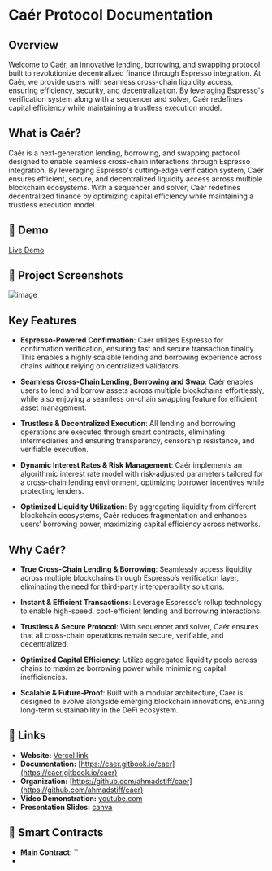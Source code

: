 # Caér Protocol Documentation

## Overview

Welcome to Caér, an innovative lending, borrowing, and swapping protocol built to revolutionize decentralized finance through Espresso integration. At Caér, we provide users with seamless cross-chain liquidity access, ensuring efficiency, security, and decentralization. By leveraging Espresso's verification system along with a sequencer and solver, Caér redefines capital efficiency while maintaining a trustless execution model.

## What is Caér?

Caér is a next-generation lending, borrowing, and swapping protocol designed to enable seamless cross-chain interactions through Espresso integration. By leveraging Espresso's cutting-edge verification system, Caér ensures efficient, secure, and decentralized liquidity access across multiple blockchain ecosystems. With a sequencer and solver, Caér redefines decentralized finance by optimizing capital efficiency while maintaining a trustless execution model.

## 🚀 Demo
[Live Demo]()

## 📸 Project Screenshots
![image]()
## Key Features

- **Espresso-Powered Confirmation**: Caér utilizes Espresso for confirmation verification, ensuring fast and secure transaction finality. This enables a highly scalable lending and borrowing experience across chains without relying on centralized validators.

- **Seamless Cross-Chain Lending, Borrowing and Swap**: Caér enables users to lend and borrow assets across multiple blockchains effortlessly, while also enjoying a seamless on-chain swapping feature for efficient asset management.

- **Trustless & Decentralized Execution**: All lending and borrowing operations are executed through smart contracts, eliminating intermediaries and ensuring transparency, censorship resistance, and verifiable execution.

- **Dynamic Interest Rates & Risk Management**: Caér implements an algorithmic interest rate model with risk-adjusted parameters tailored for a cross-chain lending environment, optimizing borrower incentives while protecting lenders.

- **Optimized Liquidity Utilization**: By aggregating liquidity from different blockchain ecosystems, Caér reduces fragmentation and enhances users’ borrowing power, maximizing capital efficiency across networks.

## Why Caér?

- **True Cross-Chain Lending & Borrowing**: Seamlessly access liquidity across multiple blockchains through Espresso’s verification layer, eliminating the need for third-party interoperability solutions.

- **Instant & Efficient Transactions**: Leverage Espresso’s rollup technology to enable high-speed, cost-efficient lending and borrowing interactions.

- **Trustless & Secure Protocol**: With sequencer and solver, Caér ensures that all cross-chain operations remain secure, verifiable, and decentralized.

- **Optimized Capital Efficiency**: Utilize aggregated liquidity pools across chains to maximize borrowing power while minimizing capital inefficiencies.

- **Scalable & Future-Proof**: Built with a modular architecture, Caér is designed to evolve alongside emerging blockchain innovations, ensuring long-term sustainability in the DeFi ecosystem.

## 🔗 Links
- **Website:** [Vercel link](https://)
- **Documentation:** [https://caer.gitbook.io/caer](https://caer.gitbook.io/caer)
- **Organization:** [https://github.com/ahmadstiff/caer](https://github.com/ahmadstiff/caer)
- **Video Demonstration:**  [youtube.com](www.youtube.com)
- **Presentation Slides:** [canva](canva.com)

## 🔗 Smart Contracts
- **Main Contract**: ``
- 
